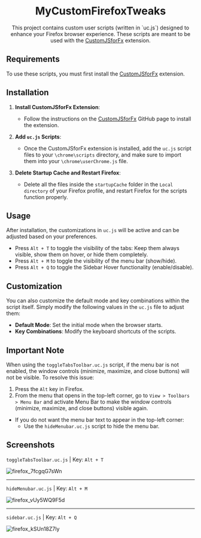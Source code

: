 <h1 align="center">MyCustomFirefoxTweaks</h1>
<p align="center">
This project contains custom user scripts (written in `uc.js`) designed to enhance your Firefox browser experience. These scripts are meant to be used with the 
<a href="https://github.com/Aris-t2/CustomJSforFx" title="github.com/Aris-t2/CustomJSforFx">CustomJSforFx</a> extension.
</p>

## Requirements

To use these scripts, you must first install the <a href="https://github.com/Aris-t2/CustomJSforFx" title="github.com/Aris-t2/CustomJSforFx">CustomJSforFx</a> extension.

## Installation

1. **Install CustomJSforFx Extension**:

   - Follow the instructions on the <a href="https://github.com/Aris-t2/CustomJSforFx" title="github.com/Aris-t2/CustomJSforFx">CustomJSforFx</a> GitHub page to install the extension.

2. **Add `uc.js` Scripts**:

   - Once the CustomJSforFx extension is installed, add the `uc.js` script files to your `\chrome\scripts` directory, and make sure to import them into your `\chrome\userChrome.js` file.

3. **Delete Startup Cache and Restart Firefox**:
   - Delete all the files inside the `startupCache` folder in the `Local directory` of your Firefox profile, and restart Firefox for the scripts function properly.

## Usage

After installation, the customizations in `uc.js` will be active and can be adjusted based on your preferences.

- Press `Alt + T` to toggle the visibility of the tabs: Keep them always visible, show them on hover, or hide them completely.
- Press `Alt + M` to toggle the visibility of the menu bar (show/hide).
- Press `Alt + Q` to toggle the Sidebar Hover functionality (enable/disable).

## Customization

You can also customize the default mode and key combinations within the script itself. Simply modify the following values in the `uc.js` file to adjust them:

- **Default Mode**: Set the initial mode when the browser starts.
- **Key Combinations**: Modify the keyboard shortcuts of the scripts.

## Important Note

When using the `toggleTabsToolbar.uc.js` script, if the menu bar is not enabled, the window controls (minimize, maximize, and close buttons) will not be visible. To resolve this issue:

1. Press the `Alt` key in Firefox.
2. From the menu that opens in the top-left corner, go to `View > Toolbars > Menu Bar` and activate Menu Bar to make the window controls (minimize, maximize, and close buttons) visible again.

- If you do not want the menu bar text to appear in the top-left corner:
  - Use the `hideMenubar.uc.js` script to hide the menu bar.

 ## Screenshots

`toggleTabsToolbar.uc.js` | Key: `Alt + T`

![firefox_7fcgqG7sWn](https://github.com/user-attachments/assets/137c3679-7d2c-402b-bcc3-fda239ac3935)

---

`hideMenubar.uc.js` | Key: `Alt + M`

![firefox_vUy5WQ9F5d](https://github.com/user-attachments/assets/e307a7ea-bb6c-466a-94eb-e35e9deb1c2f)

---

`sidebar.uc.js` | Key: `Alt + Q`

![firefox_kSUn18Z7ly](https://github.com/user-attachments/assets/1bfed45a-d02d-4914-a50c-459dd9996b18)

